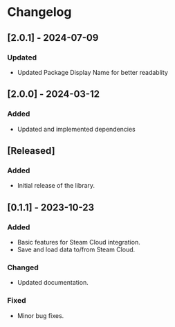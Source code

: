 # Changelog

## [2.0.1] - 2024-07-09

### Updated

- Updated Package Display Name for better readablity

## [2.0.0] - 2024-03-12

### Added

- Updated and implemented dependencies


## [Released]

### Added

- Initial release of the library.

## [0.1.1] - 2023-10-23

### Added

- Basic features for Steam Cloud integration.
- Save and load data to/from Steam Cloud.

### Changed

- Updated documentation.

### Fixed

- Minor bug fixes.



